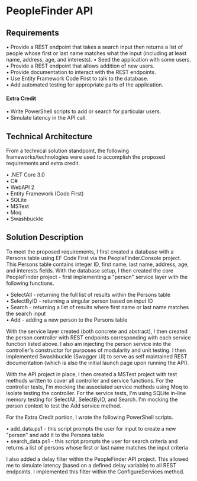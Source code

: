 # PeopleFinder API
## Requirements
• Provide a REST endpoint that takes a search input then returns a list of people whose first or last name matches what the input (including at least name, address, age, and interests). 
• Seed the application with some users.<br/>
• Provide a REST endpoint that allows addition of new users.<br/>
• Provide documentation to interact with the REST endpoints.<br/>
• Use Entity Framework Code First to talk to the database.<br/>
• Add automated testing for appropriate parts of the application.
#### Extra Credit
• Write PowerShell scripts to add or search for particular users.<br/>
• Simulate latency in the API call.

## Technical Architecture
From a technical solution standpoint, the following frameworks/technologies were used to accomplish the proposed requirements and extra credit.

• .NET Core 3.0<br/>
• C#<br/>
• WebAPI 2<br/>
• Entity Framework (Code First)<br/>
• SQLite<br/>
• MSTest<br/>
• Moq<br/>
• Swashbuckle<br/>

## Solution Description
To meet the proposed requirements, I first created a database with a Persons table using EF Code First via the PeopleFinder.Console project. This Persons table contains integer ID, first name, last name, address, age, and interests fields. With the database setup, I then created the core PeopleFinder project - first implementing a "person" service layer with the following functions.

• SelectAll - returning the full list of results within the Persons table<br/>
• SelectByID - returning a singular person based on input ID<br/>
• Search - returning a list of results where first name or last name matches the search input<br/>
• Add - adding a new person to the Persons table

With the service layer created (both concrete and abstract), I then created the person controller with REST endpoints corresponding with each service function listed above. I also am injecting the person service into the controller's constructor for purposes of modularity and unit testing. I then implemented Swashbuckle (Swagger UI) to serve as self maintained REST documentation (which is also the initial launch page upon running the API).

With the API project in place, I then created a MSTest project with test methods written to cover all controller and service functions. For the controller tests, I'm mocking the associated service methods using Moq to isolate testing the controller. For the service tests, I'm using SQLite in-line memory testing for SelectAll, SelectByID, and Search. I'm mocking the person context to test the Add service method.

For the Extra Credit portion, I wrote the following PowerShell scripts.

• add_data.ps1 - this script prompts the user for input to create a new "person" and add it to the Persons table<br/>
• search_data.ps1 - this script prompts the user for search criteria and returns a list of persons whose first or last name matches the input criteria

I also added a delay filter within the PeopleFinder API project. This allowed me to simulate latency (based on a defined delay variable) to all REST endpoints. I implemented this filter within the ConfigureServices method.